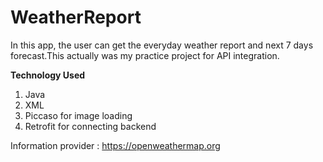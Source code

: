 # WeatherReport
In this app, the user can get the everyday weather report and next 7 days forecast.This actually was my practice project for API integration.

<b>Technology Used</b> 
1. Java
2. XML
3. Piccaso for image loading
4. Retrofit for connecting backend

Information provider : https://openweathermap.org
